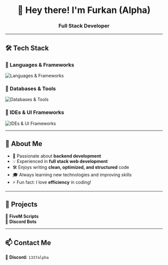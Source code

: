 <h1 align="center">👋 Hey there! I'm Furkan (Alpha) </h1>
<h3 align="center">Full Stack Developer </h3>

---

## 🛠 Tech Stack

### 🔹 Languages & Frameworks  
<p align="left">
  <img src="https://skillicons.dev/icons?i=javascript,typescript,html,css,nodejs,react,php,java,cpp,cs,lua" alt="Languages & Frameworks" />
</p>

### 🔹 Databases & Tools  
<p align="left">
  <img src="https://skillicons.dev/icons?i=mongodb,mysql,sqlite,git" alt="Databases & Tools" />
</p>

### 🔹 IDEs & UI Frameworks  
<p align="left">
  <img src="https://skillicons.dev/icons?i=vscode,visualstudio,idea,bootstrap,tailwind,jquery" alt="IDEs & UI Frameworks" />
</p>

---

## 🌟 About Me  

- 🎯 Passionate about **backend development**  
- 💡 Experienced in **full stack web development**  
- 🛠 Enjoys writing **clean, optimized, and structured** code  
- 🎓 Always learning new technologies and improving skills  
- ⚡ Fun fact: I love **efficiency** in coding!  

---

## 🚀 Projects  
🔹 **FiveM Scripts**  
🔹 **Discord Bots**  

---

## 📫 Contact Me  
💬 **Discord:** `1337alpha`  
